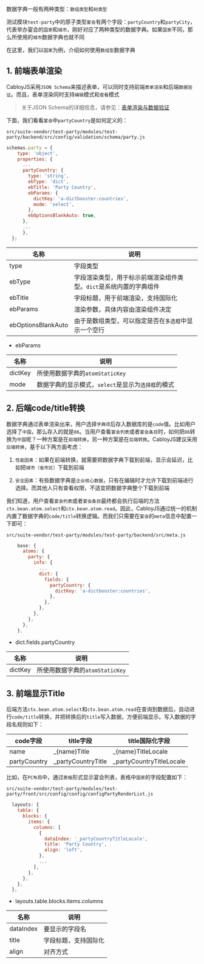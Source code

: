 数据字典一般有两种类型：`数组类型`和`树类型`

测试模块`test-party`中的原子类型`宴会`有两个字段：`partyCountry`和`partyCity`，代表举办宴会的`国家`和`城市`，刚好对应了两种类型的数据字典。如果`国家`不同，那么所使用的`城市`数据字典也就不同

在这里，我们以`国家`为例，介绍如何使用`数组型`数据字典

## 1. 前端表单渲染

CabloyJS采用`JSON Schema`来描述表单，可以同时支持前端`表单渲染`和后端`数据验证`。而且，表单渲染同时支持`编辑`模式和`查看`模式

> 关于JSON Schema的详细信息，请参见：[表单渲染与数据验证](https://cabloy.com/zh-cn/articles/form-schema-introduce.html#)

下面，我们看看`宴会`中`partyCountry`是如何定义的：

`src/suite-vendor/test-party/modules/test-party/backend/src/config/validation/schema/party.js`

``` javascript
schemas.party = {
    type: 'object',
    properties: {
      ...
      partyCountry: {
        type: 'string',
        ebType: 'dict',
        ebTitle: 'Party Country',
        ebParams: {
          dictKey: 'a-dictbooster:countries',
          mode: 'select',
        },
        ebOptionsBlankAuto: true,
      },
      ...
      },
  };
```

| 名称 | 说明 |
|----|----|
| type | 字段类型 |
| ebType | 字段渲染类型，用于标示前端渲染组件类型。`dict`是系统内置的字典组件 |
| ebTitle | 字段标题，用于前端渲染，支持国际化 |
| ebParams | 渲染参数，具体内容由渲染组件决定 |
| ebOptionsBlankAuto | 由于是数组类型，可以指定是否在`多选框`中显示一个空行 |

* ebParams

| 名称 | 说明 |
|----|----|
| dictKey | 所使用数据字典的`atomStaticKey` |
| mode | 数据字典的显示模式，`select`是显示为`选择框`的模式 |

## 2. 后端code/title转换

数据字典通过表单渲染出来，用户选择`字典项`后存入数据库的是`code`值。比如用户选择了`中国`，那么存入的就是`86`。当用户查看`宴会列表`或者`宴会条目`时，如何把`86`转换为`中国`呢？一种方案是在`前端转换`，另一种方案是在`后端转换`。CabloyJS建议采用`后端转换`，基于以下两方面考虑：

1. `性能因素`：如果在前端转换，就需要把数据字典下载到前端，显示会延迟，比如把`城市（省市区）`下载到前端

2. `安全因素`：有些数据字典是`企业核心数据`，只有在编辑时才允许下载到前端进行选择。而其他人只有查看权限，不适宜把数据字典整个下载到前端

我们知道，用户查看`宴会列表`或者`宴会条目`最终都会执行后端的方法`ctx.bean.atom.select`和`ctx.bean.atom.read`。因此，CabloyJS通过统一的机制内置了数据字典的`code/title`转换逻辑。而我们只需要在`宴会`的`meta`信息中配置一下即可：

`src/suite-vendor/test-party/modules/test-party/backend/src/meta.js`

``` javascript
    base: {
      atoms: {
        party: {
          info: {
            ...
            dict: {
              fields: {
                partyCountry: {
                  dictKey: 'a-dictbooster:countries',
                },
              },
            },
          },
        },
      },
    }, 
```

* dict.fields.partyCountry

| 名称 | 说明 |
|----|----|
| dictKey | 所使用数据字典的`atomStaticKey` |

## 3. 前端显示Title

后端方法`ctx.bean.atom.select`和`ctx.bean.atom.read`在查询到数据后，自动进行`code/title`转换，并把转换后的`title`写入数据，方便前端显示。写入数据的字段名规则如下：

| code字段 | title字段 | title国际化字段 |
|----|----|----|
| name | \_{name}Title | \_{name}TitleLocale |
| partyCountry | \_partyCountryTitle | \_partyCountryTitleLocale |

比如，在`PC布局`中，通过`表格`形式显示宴会列表，表格中`国家`的字段配置如下：

`src/suite-vendor/test-party/modules/test-party/front/src/config/config/configPartyRenderList.js`

``` javascript
  layouts: {
    table: {
      blocks: {
        items: {
          columns: [
            {
              dataIndex: '_partyCountryTitleLocale',
              title: 'Party Country',
              align: 'left',
            },
            ...
          ],
        },
      },
    },
  },
```

* layouts.table.blocks.items.columns

| 名称 | 说明 |
|----|----|
| dataIndex | 要显示的字段名 |
| title | 字段标题，支持国际化 |
| align | 对齐方式 |
